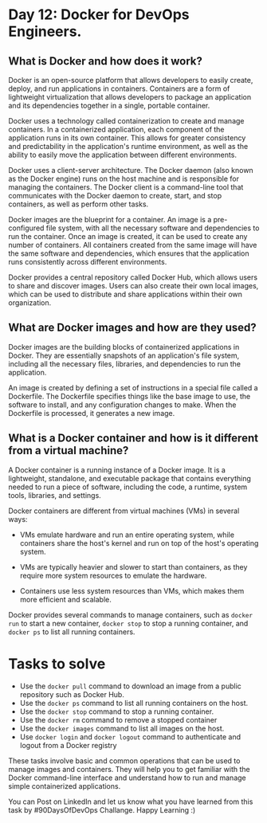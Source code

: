 # Day 12: Docker for DevOps Engineers.

## What is Docker and how does it work?
Docker is an open-source platform that allows developers to easily create, deploy, and run applications in containers. Containers are a form of lightweight virtualization that allows developers to package an application and its dependencies together in a single, portable container.

Docker uses a technology called containerization to create and manage containers. In a containerized application, each component of the application runs in its own container. This allows for greater consistency and predictability in the application's runtime environment, as well as the ability to easily move the application between different environments.

Docker uses a client-server architecture. The Docker daemon (also known as the Docker engine) runs on the host machine and is responsible for managing the containers. The Docker client is a command-line tool that communicates with the Docker daemon to create, start, and stop containers, as well as perform other tasks.

Docker images are the blueprint for a container. An image is a pre-configured file system, with all the necessary software and dependencies to run the container. Once an image is created, it can be used to create any number of containers. All containers created from the same image will have the same software and dependencies, which ensures that the application runs consistently across different environments.

Docker provides a central repository called Docker Hub, which allows users to share and discover images. Users can also create their own local images, which can be used to distribute and share applications within their own organization.

## What are Docker images and how are they used?
Docker images are the building blocks of containerized applications in Docker. They are essentially snapshots of an application's file system, including all the necessary files, libraries, and dependencies to run the application.

An image is created by defining a set of instructions in a special file called a Dockerfile. The Dockerfile specifies things like the base image to use, the software to install, and any configuration changes to make. When the Dockerfile is processed, it generates a new image.

## What is a Docker container and how is it different from a virtual machine?
A Docker container is a running instance of a Docker image. It is a lightweight, standalone, and executable package that contains everything needed to run a piece of software, including the code, a runtime, system tools, libraries, and settings.

Docker containers are different from virtual machines (VMs) in several ways:

- VMs emulate hardware and run an entire operating system, while containers share the host's kernel and run on top of the host's operating system.

- VMs are typically heavier and slower to start than containers, as they require more system resources to emulate the hardware.

- Containers use less system resources than VMs, which makes them more efficient and scalable.

Docker provides several commands to manage containers, such as `docker run` to start a new container, `docker stop` to stop a running container, and `docker ps` to list all running containers.

# Tasks to solve
- Use the `docker pull` command to download an image from a public repository such as Docker Hub.
- Use the `docker ps` command to list all running containers on the host.
- Use the `docker stop` command to stop a running container.
- Use the `docker rm` command to remove a stopped container
- Use the `docker images` command to list all images on the host.
- Use `docker login` and `docker logout` command to authenticate and logout from a Docker registry

These tasks involve basic and common operations that can be used to manage images and containers. They will help you to get familiar with the Docker command-line interface and understand how to run and manage simple containerized applications.

You can Post on LinkedIn and let us know what you have learned from this task by #90DaysOfDevOps Challange. Happy Learning :)
